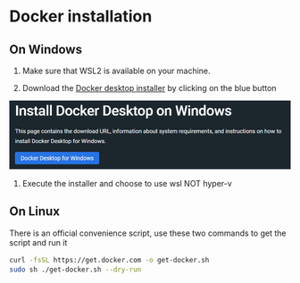 # Docker installation
## On Windows

1. Make sure that WSL2 is available on your machine.

1. Download the [Docker desktop installer](https://docs.docker.com/desktop/install/windows-install/) by clicking on the blue button

![](windows_docker_install.png)

1. Execute the installer and choose to use wsl NOT hyper-v

## On Linux

There is an official convenience script, use these two commands to get the script and run it

```bash
curl -fsSL https://get.docker.com -o get-docker.sh
sudo sh ./get-docker.sh --dry-run
```